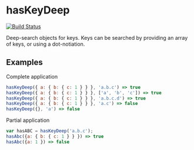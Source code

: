 hasKeyDeep
==========

[![Build Status](https://travis-ci.org/ryanaghdam/has-key-deep.svg?branch=master)](https://travis-ci.org/ryanaghdam/has-key-deep)

Deep-search objects for keys.  Keys can be searched by providing an array of
keys, or using a dot-notiation.

Examples
--------

Complete application

```javascript
hasKeyDeep({ a: { b: { c: 1 } } }, 'a.b.c') => true
hasKeyDeep({ a: { b: { c: 1 } } }, ['a', 'b', 'c']) => true
hasKeyDeep({ a: { b: { c: 1 } } }, 'a.b.c.d') => true
hasKeyDeep({ a: { b: { c: 1 } } }, 'a.c') => false
hasKeyDeep({}, 'a') => false
```


Partial application


```javascript
var hasABC = hasKeyDeep('a.b.c');
hasAbc({a: { b: { c: 1 } } }) => true
hasAbc({a: 1 }) => false
```

